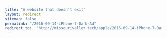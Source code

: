 ```yaml
---
title: "A website that doesn't exit"
layout: redirect
sitemap: false
permalink: "/2016-09-14-iPhone-7-Dark-Ad"
redirect_to:  "http://missourivalley.tech/apple/2016-09-14-iPhone-7-Dark-Ad"
---
```

